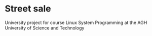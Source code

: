 # Street sale
University project for course Linux System Programming at the AGH University of Science and Technology
